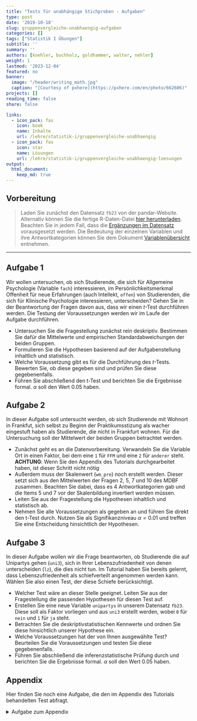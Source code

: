 ```yaml
---
title: "Tests für unabhängige Stichproben - Aufgaben" 
type: post
date: '2019-10-18' 
slug: gruppenvergleiche-unabhaengig-aufgaben
categories: [] 
tags: ["Statistik I Übungen"] 
subtitle: ''
summary: '' 
authors: [koehler, buchholz, goldhammer, walter, nehler]
weight: 1
lastmod: '2023-12-04'
featured: no
banner:
  image: "/header/writing_math.jpg"
  caption: "[Courtesy of pxhere](https://pxhere.com/en/photo/662606)"
projects: []
reading_time: false
share: false

links:
  - icon_pack: fas
    icon: book
    name: Inhalte
    url: /lehre/statistik-i/gruppenvergleiche-unabhaengig
  - icon_pack: fas
    icon: star
    name: Lösungen
    url: /lehre/statistik-i/gruppenvergleiche-unabhaengig-loesungen
output:
  html_document:
    keep_md: true
---
```




## Vorbereitung

> Laden Sie zunächst den Datensatz `fb23` von der pandar-Website. Alternativ können Sie die fertige R-Daten-Datei [<i class="fas fa-download"></i> hier herunterladen](/daten/fb23.rda). Beachten Sie in jedem Fall, dass die [Ergänzungen im Datensatz](/lehre/statistik-i/gruppenvergleiche-unabhaengig/#prep) vorausgesetzt werden. Die Bedeutung der einzelnen Variablen und ihre Antwortkategorien können Sie dem Dokument [Variablenübersicht](/lehre/statistik-i/variablen.pdf) entnehmen.

***

## Aufgabe 1
Wir wollen untersuchen, ob sich Studierende, die sich für Allgemeine Psychologie (Variable `fach`) interessieren, im Persönlichkeitsmerkmal Offenheit für neue Erfahrungen (auch Intellekt, `offen`) von Studierenden, die sich für Klinische Psychologie interessieren, unterscheiden? Gehen Sie in der Beantwortung der Fragen davon aus, dass wir einen $t$-Test durchführen werden. Die Testung der Voraussetzungen werden wir im Laufe der Aufgabe durchführen.

* Untersuchen Sie die Fragestellung zunächst rein deskriptiv. Bestimmen Sie dafür die Mittelwerte und empirischen Standardabweichungen der beiden Gruppen. 
* Formulieren Sie die Hypothesen basierend auf der Aufgabenstellung inhaltlich und statistisch.
* Welche Voraussetzung gibt es für die Durchführung des $t$-Tests. Bewerten Sie, ob diese gegeben sind und prüfen Sie diese gegebenenfalls.
* Führen Sie abschließend den t-Test und berichten Sie die Ergebnisse formal. $\alpha$ soll den Wert 0.05 haben.


## Aufgabe 2

In dieser Aufgabe soll untersucht werden, ob sich Studierende mit Wohnort in Frankfut, sich selbst zu Beginn der Praktikumsstizung als wacher eingestuft haben als Studierende, die nicht in Frankfurt wohnen. Für die Untersuchung soll der Mittelwert der beiden Gruppen betrachtet werden.

* Zunächst geht es an die Datenvorbereitung. Verwandeln Sie die Variable Ort in einen Faktor, bei dem eine `1` für `FFM` und eine `2` für `anderer` steht. **ACHTUNG**: Wenn Sie den Appendix des Tutorials durchgearbeitet haben, ist dieser Schritt nicht nötig
* Außerdem muss der Skalenwert (`wm_pre`) noch erstellt werden. Dieser setzt sich aus den Mittelwerten der Fragen 2, 5, 7 und 10 des MDBF zusammen. Beachten Sie dabei, dass es 4 Antwortkategorien gab und die Items 5 und 7 vor der Skalenbildung invertiert werden müssen.
* Leiten Sie aus der Fragestellung die Hypothesen inhaltlich und statistisch ab.
* Nehmen Sie alle Voraussetzungen als gegeben an und führen Sie direkt den t-Test durch. Nutzen Sie als Signifikanzniveau $\alpha = 0.01$ und treffen Sie eine Entscheidung hinsichtlich der Hypothesen.



## Aufgabe 3

In dieser Aufgabe wollen wir die Frage beantworten, ob Studierende die auf Unipartys gehen (`uni3`), sich in Ihrer Lebenszufriedenheit von denen unterscheiden (`lz`), die dies nicht tun. Im Tutorial haben Sie bereits gelernt, dass Lebenszufriedenheit als schiefverteilt angenommen werden kann. Wählen Sie also einen Test, der diese Schiefe berücksichtigt.

* Welcher Test wäre an dieser Stelle geeignet. Leiten Sie aus der Fragestellung die passenden Hypothesen für diesen Test auf.
* Erstellen Sie eine neue Variable `unipartys` in unserem Datensatz `fb23`. Diese soll als Faktor vorliegen und aus `uni3` erstellt werden, wobei `0` für `nein` und `1` für `ja` steht.
* Betrachten Sie die deskriptivstatistischen Kennwerte und ordnen Sie diese hinsichtlich unserer Hypothese ein.
* Welche Voraussetzungen hat der von Ihnen ausgewählte Test? Beurteilen Sie die Voraussetzungen und testen Sie diese gegebenenfalls.
* Führen Sie abschließend die inferenzstatistische Prüfung durch und berichten Sie die Ergebnisse formal. $\alpha$ soll den Wert 0.05 haben.





## Appendix

Hier finden Sie noch eine Aufgabe, die den im Appendix des Tutorials behandelten Test abfragt.

<details><summary> Aufgabe zum Appendix </summary>
Ist die Wahrscheinlichkeit dafür, neben dem Studium einen Job (`job`) zu haben, die gleiche für Erstsemesterstudierende der Psychologie die in einer Wohngemeinschaft wohnen wie für Studierenden die bei ihren Eltern wohnen (`wohnen`)? Führen Sie die Testung mit $\alpha = 0.05$ durch.


</details>
